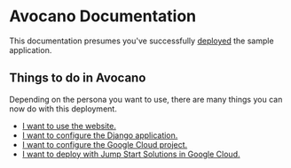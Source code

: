 # Avocano Documentation

This documentation presumes you've successfully [deployed](../README.md#launch) the sample application. 

## Things to do in Avocano

Depending on the persona you want to use, there are many things you can now do with this deployment. 

* [I want to use the website.](user)
* [I want to configure the Django application.](django)
* [I want to configure the Google Cloud project.](admin)
* [I want to deploy with Jump Start Solutions in Google Cloud.](https://console.cloud.google.com/products/solutions/details/dynamic-web-app)
